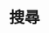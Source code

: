 ---
title: "搜尋" # in any language you want
layout: "search" # is necessary
# url: "/archive"
# description: "Description for Search"
# summary: "搜尋"
# placeholder: "搜尋"
searchHidden: true
---